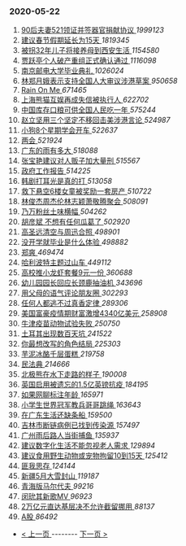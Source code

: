 ### 2020-05-22 
1. [ 90后夫妻521领证并签器官捐献协议 ](https://s.weibo.com/weibo?q=%2390%E5%90%8E%E5%A4%AB%E5%A6%BB521%E9%A2%86%E8%AF%81%E5%B9%B6%E7%AD%BE%E5%99%A8%E5%AE%98%E6%8D%90%E7%8C%AE%E5%8D%8F%E8%AE%AE%23&Refer=top) *1999123*
1. [ 建议春节假期延长为15天 ](https://s.weibo.com/weibo?q=%23%E5%BB%BA%E8%AE%AE%E6%98%A5%E8%8A%82%E5%81%87%E6%9C%9F%E5%BB%B6%E9%95%BF%E4%B8%BA15%E5%A4%A9%23&Refer=top) *1819345*
1. [ 被拐32年儿子将接养母到西安生活 ](https://s.weibo.com/weibo?q=%23%E8%A2%AB%E6%8B%9032%E5%B9%B4%E5%84%BF%E5%AD%90%E5%B0%86%E6%8E%A5%E5%85%BB%E6%AF%8D%E5%88%B0%E8%A5%BF%E5%AE%89%E7%94%9F%E6%B4%BB%23&Refer=top) *1154580*
1. [ 贾跃亭个人破产重组正式确认通过 ](https://s.weibo.com/weibo?q=%23%E8%B4%BE%E8%B7%83%E4%BA%AD%E4%B8%AA%E4%BA%BA%E7%A0%B4%E4%BA%A7%E9%87%8D%E7%BB%84%E6%AD%A3%E5%BC%8F%E7%A1%AE%E8%AE%A4%E9%80%9A%E8%BF%87%23&Refer=top) *1116098*
1. [ 南京邮电大学毕业典礼 ](https://s.weibo.com/weibo?q=%23%E5%8D%97%E4%BA%AC%E9%82%AE%E7%94%B5%E5%A4%A7%E5%AD%A6%E6%AF%95%E4%B8%9A%E5%85%B8%E7%A4%BC%23&Refer=top) *1026024*
1. [ 林郑月娥表示支持全国人大审议涉港草案 ](https://s.weibo.com/weibo?q=%E6%9E%97%E9%83%91%E6%9C%88%E5%A8%A5%E8%A1%A8%E7%A4%BA%E6%94%AF%E6%8C%81%E5%85%A8%E5%9B%BD%E4%BA%BA%E5%A4%A7%E5%AE%A1%E8%AE%AE%E6%B6%89%E6%B8%AF%E8%8D%89%E6%A1%88&Refer=top) *950658*
1. [ Rain On Me ](https://s.weibo.com/weibo?q=Rain%20On%20Me&Refer=top) *671465*
1. [ 上海熊猫互娱再成失信被执行人 ](https://s.weibo.com/weibo?q=%E4%B8%8A%E6%B5%B7%E7%86%8A%E7%8C%AB%E4%BA%92%E5%A8%B1%E5%86%8D%E6%88%90%E5%A4%B1%E4%BF%A1%E8%A2%AB%E6%89%A7%E8%A1%8C%E4%BA%BA&Refer=top) *622702*
1. [ 中国库存口粮可供全国人民吃一年 ](https://s.weibo.com/weibo?q=%23%E4%B8%AD%E5%9B%BD%E5%BA%93%E5%AD%98%E5%8F%A3%E7%B2%AE%E5%8F%AF%E4%BE%9B%E5%85%A8%E5%9B%BD%E4%BA%BA%E6%B0%91%E5%90%83%E4%B8%80%E5%B9%B4%23&Refer=top) *575244*
1. [ 赵立坚用三个坚定不移回击美涉港言论 ](https://s.weibo.com/weibo?q=%E8%B5%B5%E7%AB%8B%E5%9D%9A%E7%94%A8%E4%B8%89%E4%B8%AA%E5%9D%9A%E5%AE%9A%E4%B8%8D%E7%A7%BB%E5%9B%9E%E5%87%BB%E7%BE%8E%E6%B6%89%E6%B8%AF%E8%A8%80%E8%AE%BA&Refer=top) *524987*
1. [ 小狗8个星期学会开车 ](https://s.weibo.com/weibo?q=%23%E5%B0%8F%E7%8B%978%E4%B8%AA%E6%98%9F%E6%9C%9F%E5%AD%A6%E4%BC%9A%E5%BC%80%E8%BD%A6%23&Refer=top) *522637*
1. [ 两会 ](https://s.weibo.com/weibo?q=%E4%B8%A4%E4%BC%9A&Refer=top) *521924*
1. [ 广东的雨有多大 ](https://s.weibo.com/weibo?q=%E5%B9%BF%E4%B8%9C%E7%9A%84%E9%9B%A8%E6%9C%89%E5%A4%9A%E5%A4%A7&Refer=top) *518088*
1. [ 张宝艳建议对人贩子加大量刑 ](https://s.weibo.com/weibo?q=%23%E5%BC%A0%E5%AE%9D%E8%89%B3%E5%BB%BA%E8%AE%AE%E5%AF%B9%E4%BA%BA%E8%B4%A9%E5%AD%90%E5%8A%A0%E5%A4%A7%E9%87%8F%E5%88%91%23&Refer=top) *515567*
1. [ 政府工作报告 ](https://s.weibo.com/weibo?q=%E6%94%BF%E5%BA%9C%E5%B7%A5%E4%BD%9C%E6%8A%A5%E5%91%8A&Refer=top) *514225*
1. [ 韩剧打耳光是真的打 ](https://s.weibo.com/weibo?q=%23%E9%9F%A9%E5%89%A7%E6%89%93%E8%80%B3%E5%85%89%E6%98%AF%E7%9C%9F%E7%9A%84%E6%89%93%23&Refer=top) *513058*
1. [ 救下悬空6楼女童被奖励一套房产 ](https://s.weibo.com/weibo?q=%23%E6%95%91%E4%B8%8B%E6%82%AC%E7%A9%BA6%E6%A5%BC%E5%A5%B3%E7%AB%A5%E8%A2%AB%E5%A5%96%E5%8A%B1%E4%B8%80%E5%A5%97%E6%88%BF%E4%BA%A7%23&Refer=top) *510722*
1. [ 林俊杰周杰伦林志颖萧敬腾聚会 ](https://s.weibo.com/weibo?q=%23%E6%9E%97%E4%BF%8A%E6%9D%B0%E5%91%A8%E6%9D%B0%E4%BC%A6%E6%9E%97%E5%BF%97%E9%A2%96%E8%90%A7%E6%95%AC%E8%85%BE%E8%81%9A%E4%BC%9A%23&Refer=top) *508091*
1. [ 乃万粉丝土味横幅 ](https://s.weibo.com/weibo?q=%23%E4%B9%83%E4%B8%87%E7%B2%89%E4%B8%9D%E5%9C%9F%E5%91%B3%E6%A8%AA%E5%B9%85%23&Refer=top) *504262*
1. [ 胡彦斌 不想有任何瓜葛了 ](https://s.weibo.com/weibo?q=%E8%83%A1%E5%BD%A6%E6%96%8C%20%E4%B8%8D%E6%83%B3%E6%9C%89%E4%BB%BB%E4%BD%95%E7%93%9C%E8%91%9B%E4%BA%86&Refer=top) *502920*
1. [ 高圣远清空与周迅合照 ](https://s.weibo.com/weibo?q=%23%E9%AB%98%E5%9C%A3%E8%BF%9C%E6%B8%85%E7%A9%BA%E4%B8%8E%E5%91%A8%E8%BF%85%E5%90%88%E7%85%A7%23&Refer=top) *498901*
1. [ 没开学就毕业是什么体验 ](https://s.weibo.com/weibo?q=%23%E6%B2%A1%E5%BC%80%E5%AD%A6%E5%B0%B1%E6%AF%95%E4%B8%9A%E6%98%AF%E4%BB%80%E4%B9%88%E4%BD%93%E9%AA%8C%23&Refer=top) *498882*
1. [ 郑爽 ](https://s.weibo.com/weibo?q=%E9%83%91%E7%88%BD&Refer=top) *469474*
1. [ 哈利波特主题过山车 ](https://s.weibo.com/weibo?q=%23%E5%93%88%E5%88%A9%E6%B3%A2%E7%89%B9%E4%B8%BB%E9%A2%98%E8%BF%87%E5%B1%B1%E8%BD%A6%23&Refer=top) *449112*
1. [ 高校推小龙虾套餐9元一份 ](https://s.weibo.com/weibo?q=%23%E9%AB%98%E6%A0%A1%E6%8E%A8%E5%B0%8F%E9%BE%99%E8%99%BE%E5%A5%97%E9%A4%909%E5%85%83%E4%B8%80%E4%BB%BD%23&Refer=top) *360688*
1. [ 幼儿园园长回应长颈鹿抽油机 ](https://s.weibo.com/weibo?q=%E5%B9%BC%E5%84%BF%E5%9B%AD%E5%9B%AD%E9%95%BF%E5%9B%9E%E5%BA%94%E9%95%BF%E9%A2%88%E9%B9%BF%E6%8A%BD%E6%B2%B9%E6%9C%BA&Refer=top) *343696*
1. [ 用父母的语气评论朋友圈 ](https://s.weibo.com/weibo?q=%23%E7%94%A8%E7%88%B6%E6%AF%8D%E7%9A%84%E8%AF%AD%E6%B0%94%E8%AF%84%E8%AE%BA%E6%9C%8B%E5%8F%8B%E5%9C%88%23&Refer=top) *302293*
1. [ 任何人都逃不过真香定律 ](https://s.weibo.com/weibo?q=%23%E4%BB%BB%E4%BD%95%E4%BA%BA%E9%83%BD%E9%80%83%E4%B8%8D%E8%BF%87%E7%9C%9F%E9%A6%99%E5%AE%9A%E5%BE%8B%23&Refer=top) *289306*
1. [ 美国富豪疫情期财富激增4340亿美元 ](https://s.weibo.com/weibo?q=%E7%BE%8E%E5%9B%BD%E5%AF%8C%E8%B1%AA%E7%96%AB%E6%83%85%E6%9C%9F%E8%B4%A2%E5%AF%8C%E6%BF%80%E5%A2%9E4340%E4%BA%BF%E7%BE%8E%E5%85%83&Refer=top) *258908*
1. [ 牛津疫苗动物试验失败 ](https://s.weibo.com/weibo?q=%E7%89%9B%E6%B4%A5%E7%96%AB%E8%8B%97%E5%8A%A8%E7%89%A9%E8%AF%95%E9%AA%8C%E5%A4%B1%E8%B4%A5&Refer=top) *250750*
1. [ 土耳其出现数百天坑 ](https://s.weibo.com/weibo?q=%E5%9C%9F%E8%80%B3%E5%85%B6%E5%87%BA%E7%8E%B0%E6%95%B0%E7%99%BE%E5%A4%A9%E5%9D%91&Refer=top) *241522*
1. [ 你最想改写的角色结局 ](https://s.weibo.com/weibo?q=%23%E4%BD%A0%E6%9C%80%E6%83%B3%E6%94%B9%E5%86%99%E7%9A%84%E8%A7%92%E8%89%B2%E7%BB%93%E5%B1%80%23&Refer=top) *225303*
1. [ 芋泥冰酪千层蛋糕 ](https://s.weibo.com/weibo?q=%23%E8%8A%8B%E6%B3%A5%E5%86%B0%E9%85%AA%E5%8D%83%E5%B1%82%E8%9B%8B%E7%B3%95%23&Refer=top) *219758*
1. [ 民法典 ](https://s.weibo.com/weibo?q=%E6%B0%91%E6%B3%95%E5%85%B8&Refer=top) *214666*
1. [ 北极熊在水下走路的样子 ](https://s.weibo.com/weibo?q=%23%E5%8C%97%E6%9E%81%E7%86%8A%E5%9C%A8%E6%B0%B4%E4%B8%8B%E8%B5%B0%E8%B7%AF%E7%9A%84%E6%A0%B7%E5%AD%90%23&Refer=top) *190008*
1. [ 英国启用被遗忘的1.5亿英镑抗疫 ](https://s.weibo.com/weibo?q=%E8%8B%B1%E5%9B%BD%E5%90%AF%E7%94%A8%E8%A2%AB%E9%81%97%E5%BF%98%E7%9A%841.5%E4%BA%BF%E8%8B%B1%E9%95%91%E6%8A%97%E7%96%AB&Refer=top) *184195*
1. [ 如果网聊标注年龄 ](https://s.weibo.com/weibo?q=%23%E5%A6%82%E6%9E%9C%E7%BD%91%E8%81%8A%E6%A0%87%E6%B3%A8%E5%B9%B4%E9%BE%84%23&Refer=top) *165971*
1. [ 小学生世界冠军教兵哥哥跳绳 ](https://s.weibo.com/weibo?q=%E5%B0%8F%E5%AD%A6%E7%94%9F%E4%B8%96%E7%95%8C%E5%86%A0%E5%86%9B%E6%95%99%E5%85%B5%E5%93%A5%E5%93%A5%E8%B7%B3%E7%BB%B3&Refer=top) *163643*
1. [ 在广东生活还缺条船 ](https://s.weibo.com/weibo?q=%23%E5%9C%A8%E5%B9%BF%E4%B8%9C%E7%94%9F%E6%B4%BB%E8%BF%98%E7%BC%BA%E6%9D%A1%E8%88%B9%23&Refer=top) *159500*
1. [ 吉林市断链病例已找到传染源 ](https://s.weibo.com/weibo?q=%23%E5%90%89%E6%9E%97%E5%B8%82%E6%96%AD%E9%93%BE%E7%97%85%E4%BE%8B%E5%B7%B2%E6%89%BE%E5%88%B0%E4%BC%A0%E6%9F%93%E6%BA%90%23&Refer=top) *157497*
1. [ 广州雨后路人当街捕鱼 ](https://s.weibo.com/weibo?q=%23%E5%B9%BF%E5%B7%9E%E9%9B%A8%E5%90%8E%E8%B7%AF%E4%BA%BA%E5%BD%93%E8%A1%97%E6%8D%95%E9%B1%BC%23&Refer=top) *135937*
1. [ 建议数字化生活不能忽视老人需求 ](https://s.weibo.com/weibo?q=%E5%BB%BA%E8%AE%AE%E6%95%B0%E5%AD%97%E5%8C%96%E7%94%9F%E6%B4%BB%E4%B8%8D%E8%83%BD%E5%BF%BD%E8%A7%86%E8%80%81%E4%BA%BA%E9%9C%80%E6%B1%82&Refer=top) *129894*
1. [ 建议食用野生动物或宠物拘留10到15天 ](https://s.weibo.com/weibo?q=%23%E5%BB%BA%E8%AE%AE%E9%A3%9F%E7%94%A8%E9%87%8E%E7%94%9F%E5%8A%A8%E7%89%A9%E6%88%96%E5%AE%A0%E7%89%A9%E6%8B%98%E7%95%9910%E5%88%B015%E5%A4%A9%23&Refer=top) *125412*
1. [ 匪我思存 ](https://s.weibo.com/weibo?q=%23%E5%8C%AA%E6%88%91%E6%80%9D%E5%AD%98%23&Refer=top) *124144*
1. [ 新疆5月大雪封山 ](https://s.weibo.com/weibo?q=%23%E6%96%B0%E7%96%865%E6%9C%88%E5%A4%A7%E9%9B%AA%E5%B0%81%E5%B1%B1%23&Refer=top) *119187*
1. [ 青海版马尔代夫 ](https://s.weibo.com/weibo?q=%23%E9%9D%92%E6%B5%B7%E7%89%88%E9%A9%AC%E5%B0%94%E4%BB%A3%E5%A4%AB%23&Refer=top) *99216*
1. [ 闵玧其新歌MV ](https://s.weibo.com/weibo?q=%E9%97%B5%E7%8E%A7%E5%85%B6%E6%96%B0%E6%AD%8CMV&Refer=top) *96923*
1. [ 2万亿元直达基层决不允许截留挪用 ](https://s.weibo.com/weibo?q=%232%E4%B8%87%E4%BA%BF%E5%85%83%E7%9B%B4%E8%BE%BE%E5%9F%BA%E5%B1%82%E5%86%B3%E4%B8%8D%E5%85%81%E8%AE%B8%E6%88%AA%E7%95%99%E6%8C%AA%E7%94%A8%23&Refer=top) *88137*
1. [ A股 ](https://s.weibo.com/weibo?q=A%E8%82%A1&Refer=top) *86492* 

- [ < 上一页 ](https://github.com/able8/weibo-hot-record/blob/master/2020-05-21.md) -------- [ 下一页 > ](https://github.com/able8/weibo-hot-record/blob/master/2020-05-23.md)